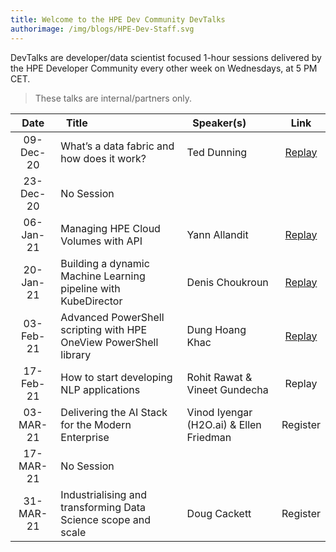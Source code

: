 ```yaml
---
title: Welcome to the HPE Dev Community DevTalks
authorimage: /img/blogs/HPE-Dev-Staff.svg
---
```

DevTalks are developer/data scientist focused 1-hour sessions delivered by the HPE Developer Community
 every other week on Wednesdays, at 5 PM CET. 

> These talks are internal/partners only.

| Date      | &nbsp;&nbsp;Title                                                             |     &nbsp;&nbsp;Speaker(s)                               | Link                                             |
| :---------: | :----------------------------------------------------------------- | :---------------------------------------- | :------------------------------------------------: |
| 09-Dec-20 | What’s a data fabric and how does it work?                        | Ted Dunning                              | [Replay](https://vimeo.com/489790992/47e806f228) |
| 23-Dec-20 | No Session                                                        |                                          |                                                  |
| 06-Jan-21 | Managing HPE Cloud Volumes with API                               | Yann Allandit                            | [Replay](https://vimeo.com/498286520/1a5f5f742a) |
| 20-Jan-21 | Building a dynamic Machine Learning pipeline with KubeDirector    | Denis Choukroun                          | [Replay](https://vimeo.com/503611948)            |
| 03-Feb-21 | Advanced PowerShell scripting with HPE OneView PowerShell library | Dung Hoang Khac                          | [Replay](https://vimeo.com/508802530)            |
| 17-Feb-21 | How to start developing NLP applications                          | Rohit Rawat & Vineet Gundecha            | Replay                                           |
| 03-MAR-21 | Delivering the AI Stack for the Modern Enterprise                 | Vinod Iyengar (H2O.ai) &  Ellen Friedman | Register                                         |
| 17-MAR-21 | No Session                                                        |                                          |                                                  |
| 31-MAR-21 | Industrialising and transforming Data Science scope and scale     | Doug Cackett                             | Register                                         |